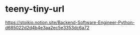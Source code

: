 # teeny-tiny-url

https://stoikio.notion.site/Backend-Software-Engineer-Python-d685022d2d4b4e3aa2ec5e3353dc6a72
